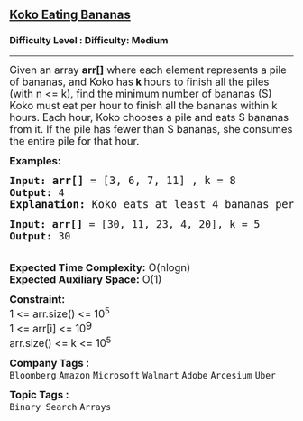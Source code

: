 <h2><a href="https://www.geeksforgeeks.org/problems/koko-eating-bananas/1?page=1&company=Uber&sortBy=submissions">Koko Eating Bananas</a></h2><h3>Difficulty Level : Difficulty: Medium</h3><hr><div class="problems_problem_content__Xm_eO"><p><span style="font-size: 18px;">Given an array <strong>arr[]</strong> where each element represents a pile of bananas, and Koko has<strong> k </strong>hours to finish all the piles (with n &lt;= k), find the minimum number of bananas (S) Koko must eat per hour to finish all the bananas within k hours. Each hour, Koko chooses a pile and eats S bananas from it. If the pile has fewer than S bananas, she consumes the entire pile for that hour.</span></p>
<p><strong><span style="font-size: 18px;">Examples:</span></strong></p>
<pre><strong><span style="font-size: 18px;">Input:</span><span style="font-size: 18px;"> <span style="font-size: 14pt;">arr[]</span></span></strong><span style="font-size: 14pt;"> = [3, 6, 7, 11] , k = 8</span><span style="font-size: 18px;">
<strong><span style="font-size: 18px;">Output:</span> </strong></span><span style="font-size: 18px;">4<br></span><strong><span style="font-size: 14pt;">Explanation: </span></strong><span style="font-size: 18.6667px;">Koko eats at least 4 bananas per hour to finish all piles within 8 hours, as she can consume each pile in 1 + 2 + 2 + 3 = 8 hours.</span></pre>
<pre><span style="font-size: 18px;"><strong>Input: arr[]</strong> = [30, 11, 23, 4, 20], k = 5
<strong>Output: </strong></span><span style="font-size: 18px;">30</span></pre>
<p><span style="font-size: 18px;"><br><strong style="font-family: -apple-system, BlinkMacSystemFont, 'Segoe UI', Roboto, Oxygen, Ubuntu, Cantarell, 'Open Sans', 'Helvetica Neue', sans-serif; white-space: normal;">Expected Time Complexity:</strong><span style="font-family: -apple-system, BlinkMacSystemFont, 'Segoe UI', Roboto, Oxygen, Ubuntu, Cantarell, 'Open Sans', 'Helvetica Neue', sans-serif; white-space: normal;">&nbsp;O(nlogn)</span><br style="font-family: -apple-system, BlinkMacSystemFont, 'Segoe UI', Roboto, Oxygen, Ubuntu, Cantarell, 'Open Sans', 'Helvetica Neue', sans-serif; white-space: normal;"><strong style="font-family: -apple-system, BlinkMacSystemFont, 'Segoe UI', Roboto, Oxygen, Ubuntu, Cantarell, 'Open Sans', 'Helvetica Neue', sans-serif; white-space: normal;">Expected Auxiliary Space:</strong><span style="font-family: -apple-system, BlinkMacSystemFont, 'Segoe UI', Roboto, Oxygen, Ubuntu, Cantarell, 'Open Sans', 'Helvetica Neue', sans-serif; white-space: normal;">&nbsp;O(1)</span><br></span></p>
<p><strong><span style="font-size: 18px;">Constraint:</span></strong><br><span style="font-size: 18px;">1 &lt;= arr.size() &lt;= 10<sup>5&nbsp;</sup><br>1 &lt;= arr[i] &lt;= 10</span><sup><span style="font-size: 18px;">9&nbsp;</span></sup><br><span style="font-size: 18px;">arr.size() &lt;= k &lt;= 10<sup>5</sup></span></p></div><p><span style=font-size:18px><strong>Company Tags : </strong><br><code>Bloomberg</code>&nbsp;<code>Amazon</code>&nbsp;<code>Microsoft</code>&nbsp;<code>Walmart</code>&nbsp;<code>Adobe</code>&nbsp;<code>Arcesium</code>&nbsp;<code>Uber</code>&nbsp;<br><p><span style=font-size:18px><strong>Topic Tags : </strong><br><code>Binary Search</code>&nbsp;<code>Arrays</code>&nbsp;